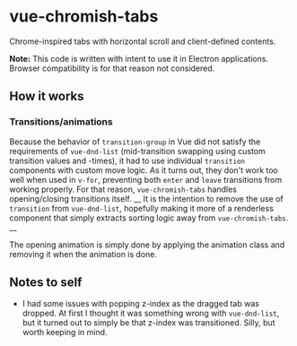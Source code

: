 # vue-chromish-tabs
Chrome-inspired tabs with horizontal scroll and client-defined contents.

**Note:**
This code is written with intent to use it in Electron applications.
Browser compatibility is for that reason not considered.

## How it works

### Transitions/animations

Because the behavior of `transition-group` in Vue did not satisfy the requirements of `vue-dnd-list` (mid-transition swapping using custom transition values and -times), it had to use individual `transition` components with custom move logic.
As it turns out, they don't work too well when used in `v-for`, preventing both `enter` and `leave` transitions from working properly.
For that reason, `vue-chromish-tabs` handles opening/closing transitions itself.
__
It is the intention to remove the use of `transition` from `vue-dnd-list`, hopefully making it more of a renderless component that simply extracts sorting logic away from `vue-chromish-tabs`.
__

The opening animation is simply done by applying the animation class and removing it when the animation is done.

## Notes to self

* I had some issues with popping z-index as the dragged tab was dropped.
At first I thought it was something wrong with `vue-dnd-list`, but it turned out to simply be that z-index was transitioned.
Silly, but worth keeping in mind.
